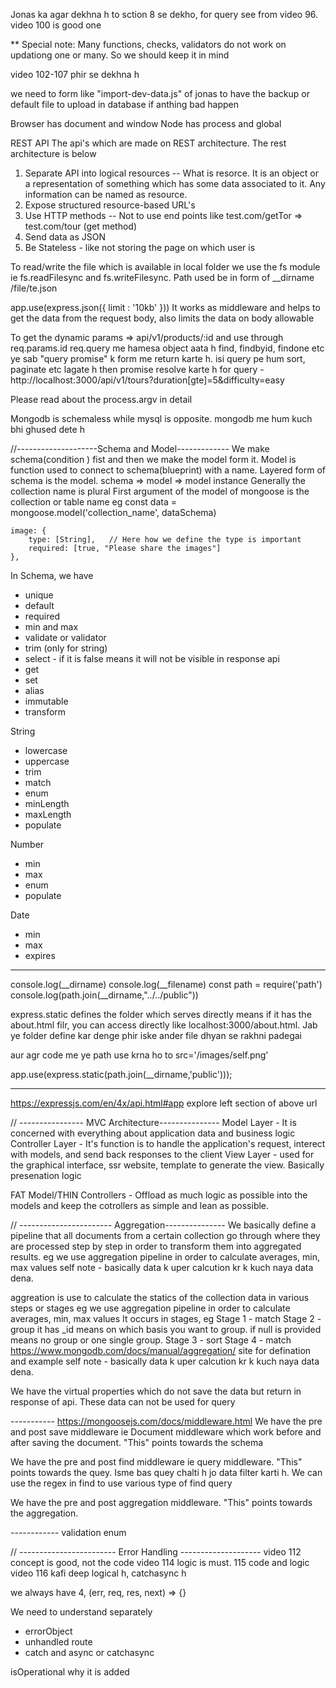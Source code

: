 Jonas ka agar dekhna h to sction 8 se dekho, for query see from video 96. video 100 is good one

** Special note: Many functions, checks, validators do not work on updationg one or many. So we should keep it in mind

video 102-107 phir se dekhna h

we need to form like "import-dev-data.js" of jonas to have the backup or default file to upload in database if anthing bad happen

Browser has document and window
Node has process and global

REST API
The api's which are made on REST architecture. The rest architecture is below
1. Separate API into logical resources
    -- What is resorce. It is an object or a representation of something which has some data associated to it. Any information can be named as resource. 
2. Expose structured resource-based URL's
3. Use HTTP methods
    -- Not to use end points like test.com/getTor => test.com/tour  (get method)
4. Send data as JSON
5. Be Stateless - like not storing the page on which user is

To read/write the file which is available in local folder we use the fs module ie fs.readFilesync and fs.writeFilesync. Path used be in form of __dirname /file/te.json

app.use(express.json({ limit : '10kb' })) It works as middleware and helps to get the data from the request body, also limits the data on body allowable

To get the dynamic params => api/v1/products/:id and use through req.params.id
req.query me hamesa object aata h
find, findbyid, findone etc ye sab "query promise" k form me return karte h. isi query pe hum sort, paginate etc lagate h then promise resolve karte h
for query - http://localhost:3000/api/v1/tours?duration[gte]=5&difficulty=easy

Please read about the process.argv in detail

Mongodb is schemaless while mysql is opposite. mongodb me hum kuch bhi ghused dete h

//--------------------Schema and Model-------------
We make schema(condition ) fist and then we make the model form it. Model is function used to connect to schema(blueprint) with a name. Layered form of schema is the model. schema => model => model instance
Generally the collection name is plural
First argument of the model of mongoose is the collection or table name
eg const data = mongoose.model('collection_name', dataSchema)

    image: {
        type: [String],   // Here how we define the type is important
        required: [true, "Please share the images"]
    },



In Schema, we have 
- unique
- default
- required
- min and max
- validate or validator
- trim (only for string)
- select - if it is false means it will not be visible in response api
- get
- set
- alias
- immutable
- transform

String
- lowercase
- uppercase
- trim
- match
- enum
- minLength
- maxLength
- populate

Number
- min
- max
- enum
- populate

Date
- min
- max
- expires

-----------------------------
console.log(__dirname)
console.log(__filename)
const path = require('path')
console.log(path.join(__dirname,"../../public"))

express.static defines the folder which serves directly means if it has the about.html filr, you can access directly like localhost:3000/about.html.  Jab ye folder define kar denge phir iske ander file dhyan se rakhni padegai

aur agr code me ye path use krna ho to src='/images/self.png'

app.use(express.static(path.join(__dirname,'public')));

-----------------------------
https://expressjs.com/en/4x/api.html#app
explore left section of above url


// ---------------- MVC Architecture---------------
Model Layer - It is concerned with everything about application data and business logic
Controller Layer - It's function is to handle the application's request, interect with models, and send back responses to the client
View Layer - used for the graphical interface, ssr website, template to generate the view. Basically presenation logic

FAT Model/THIN Controllers - Offload as much logic as possible into the models and keep the cotrollers as simple and lean as possible.


// ----------------------- Aggregation---------------
We basically define a pipeline that all documents from a certain collection go through where they are processed step by step in order to transform them into aggregated results.
eg we use aggregation pipeline in order to calculate averages, min, max values 
self note - basically data k uper calcution kr k kuch naya data dena.

aggreation is use to calculate the statics of the collection data in various steps or stages
eg we use aggregation pipeline in order to calculate averages, min, max values 
It occurs in stages, 
eg  Stage 1 - match
    Stage 2 - group it has _id means on which basis you want to group. if null is provided means no group or one single group. 
    Stage 3 - sort
    Stage 4 - match
https://www.mongodb.com/docs/manual/aggregation/   site for defination and example
self note - basically data k uper calcution kr k kuch naya data dena.

We have the virtual properties which do not save the data but return in response of api. These data can not be used for query




----------- https://mongoosejs.com/docs/middleware.html
We have the pre and post save middleware ie Document middleware which work before and after saving the document. "This" points towards the schema

We have the pre and post find middleware ie query middleware. "This" points towards the quey. Isme bas quey chalti h jo data filter karti h. We can use the regex in find to use various type of find query

We have the pre and post aggregation middleware. "This" points towards the aggregation.


------------ validation
enum


// ------------------------ Error Handling --------------------
video 112 concept is good, not the code
video 114 logic is must. 115 code and logic
video 116 kafi deep logical h, catchasync h

we always have 4, (err, req, res, next) => {}

We need to understand separately
- errorObject
- unhandled route
- catch and async or catchasync

isOperational why it is added